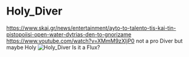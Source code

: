 # Holy_Diver
https://www.skai.gr/news/entertainment/ayto-to-talento-tis-kai-tin-pistopoiisi-open-water-dytrias-den-to-gnorizame
https://www.youtube.com/watch?v=XMmM9zXljP0
not a pro Diver but maybe Holy
![Holy_Diver](https://github.com/user-attachments/assets/a1bb528b-bdf1-40d0-8acc-8ae7c533dc39)
Is it a Flux?
